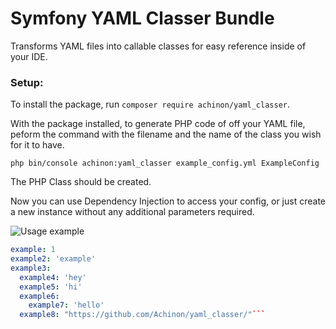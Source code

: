 # Symfony YAML Classer Bundle
Transforms YAML files into callable classes for easy reference inside of your IDE.

### Setup:

To install the package, run ```composer require achinon/yaml_classer```.

With the package installed, to generate PHP code of off your YAML file, peform the command with the filename and the name of the class you wish for it to have.

```php bin/console achinon:yaml_classer example_config.yml ExampleConfig```

The PHP Class should be created.

Now you can use Dependency Injection to access your config, or just create a new instance without any additional parameters required.

![Usage example](https://drive.usercontent.google.com/download?id=1IoBl50Z1yI00bRqXhKCvoZxbDVZstBt2&export=view)

```yaml
example: 1
example2: 'example'
example3:
  example4: 'hey'
  example5: 'hi'
  example6:
    example7: 'hello'
  example8: "https://github.com/Achinon/yaml_classer/"```

